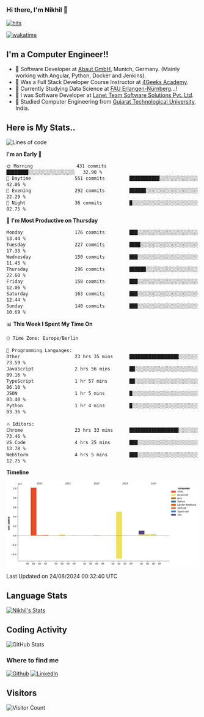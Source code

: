 ### Hi there, I'm Nikhil 👋

[![hits](https://hits.sh/github.com/silentsoft/hits.svg?color=2311cc)](https://hits.sh/github.com/silentsoft/hits/)

[![wakatime](https://wakatime.com/badge/user/369b6a3a-7953-4ff9-b7c7-be53d0a7ccc6.svg)](https://wakatime.com/@369b6a3a-7953-4ff9-b7c7-be53d0a7ccc6)

## I'm a  Computer Engineer!!

- 🌱 Software Developer at [Abaut GmbH](https://www.abaut.de/), Munich, Germany. (Mainly working with Angular, Python, Docker and Jenkins).
- 🌱 Was a Full Stack Developer Course Instructor at [4Geeks Academy](https://4geeks.com/).
- 🌱 Currently Studying Data Science at [FAU Erlangen-Nürnberg](https://www.fau.de/)...!
- 🌱 I was Software Developer at [Lanet Team Software Solutions Pvt. Ltd](https://lanetteam.com/).
- 🌱 Studied Computer Engineering from [Gujarat Technological University](https://www.gtu.ac.in/), India.

<h2>Here is My Stats..</h2>

<!--START_SECTION:waka-->
![Lines of code](https://img.shields.io/badge/From%20Hello%20World%20I%27ve%20Written-17.0%20million%20lines%20of%20code-blue)

**I'm an Early 🐤** 

```text
🌞 Morning                431 commits         ████████░░░░░░░░░░░░░░░░░   32.90 % 
🌆 Daytime                551 commits         ███████████░░░░░░░░░░░░░░   42.06 % 
🌃 Evening                292 commits         ██████░░░░░░░░░░░░░░░░░░░   22.29 % 
🌙 Night                  36 commits          █░░░░░░░░░░░░░░░░░░░░░░░░   02.75 % 
```
📅 **I'm Most Productive on Thursday** 

```text
Monday                   176 commits         ███░░░░░░░░░░░░░░░░░░░░░░   13.44 % 
Tuesday                  227 commits         ████░░░░░░░░░░░░░░░░░░░░░   17.33 % 
Wednesday                150 commits         ███░░░░░░░░░░░░░░░░░░░░░░   11.45 % 
Thursday                 296 commits         ██████░░░░░░░░░░░░░░░░░░░   22.60 % 
Friday                   158 commits         ███░░░░░░░░░░░░░░░░░░░░░░   12.06 % 
Saturday                 163 commits         ███░░░░░░░░░░░░░░░░░░░░░░   12.44 % 
Sunday                   140 commits         ███░░░░░░░░░░░░░░░░░░░░░░   10.69 % 
```


📊 **This Week I Spent My Time On** 

```text
🕑︎ Time Zone: Europe/Berlin

💬 Programming Languages: 
Other                    23 hrs 35 mins      ██████████████████░░░░░░░   73.59 % 
JavaScript               2 hrs 56 mins       ██░░░░░░░░░░░░░░░░░░░░░░░   09.16 % 
TypeScript               1 hr 57 mins        ██░░░░░░░░░░░░░░░░░░░░░░░   06.10 % 
JSON                     1 hr 5 mins         █░░░░░░░░░░░░░░░░░░░░░░░░   03.40 % 
Python                   1 hr 4 mins         █░░░░░░░░░░░░░░░░░░░░░░░░   03.36 % 

🔥 Editors: 
Chrome                   23 hrs 33 mins      ██████████████████░░░░░░░   73.46 % 
VS Code                  4 hrs 25 mins       ███░░░░░░░░░░░░░░░░░░░░░░   13.78 % 
WebStorm                 4 hrs 5 mins        ███░░░░░░░░░░░░░░░░░░░░░░   12.75 % 
```

**Timeline**

![Lines of Code chart](https://raw.githubusercontent.com/nikhilmaguwala/nikhilmaguwala/main/assets/bar_graph.png)


 Last Updated on 24/08/2024 00:32:40 UTC
<!--END_SECTION:waka-->

<h2>Language Stats</h2>

[![Nikhil's Stats](https://github-readme-stats.vercel.app/api/wakatime?username=nikhilmaguwala&layout=compact&title=Stats)](https://github.com/nikhilmaguwala)


<h2>Coding Activity</h2>

<p><img src="https://wakatime.com/share/@nikhilmaguwala/7dd532b8-3e5e-4c26-8c46-68cc27712a92.svg" alt="GitHub Stats"></p>

<h3>Where to find me</h3>
<p>
    <a href="https://github.com/nikhilmaguwala" target="_blank"><img alt="Github" src="https://img.shields.io/badge/GitHub-%2312100E.svg?&style=for-the-badge&logo=Github&logoColor=white" /></a>
    <a href="https://www.linkedin.com/in/nikhil-maguwala" target="_blank"><img alt="LinkedIn" src="https://img.shields.io/badge/linkedin-%230077B5.svg?&style=for-the-badge&logo=linkedin&logoColor=white" /></a> 
</p>


<h2>Visitors</h2>

![Visitor Count](https://profile-counter.glitch.me/nikhilmaguwala/count.svg)

[website]: https://nikhilmaguwala.github.io/
[instagram]: https://www.instagram.com/nikhil_maguwala/
[linkedin]: https://www.linkedin.com/in/nikhil-maguwala/

